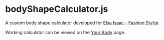 # bodyShapeCalculator.js
A custom body shape calculator developed for [Elsa Isaac - Fashion Stylist](http://elsaisaac.com/)

Working calculator can be viewed on the [Your Body](htp://elsaisaac.com/your-body/) page.
